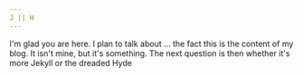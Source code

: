 ```yaml
---
J || H
---
```


I'm glad you are here. I plan to talk about ... the fact this is the content of my blog. It isn't mine, but it's something. The next question is then whether it's more Jekyll or the dreaded Hyde
